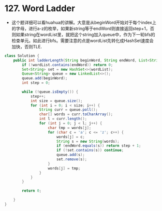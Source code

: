 # 127. Word Ladder
- 这个题详细可以看huahua的讲解。大意是从beginWord开始对于每个index上的字母，进行a-z的枚举，如果新string等于endWord则直接返回step+1，否则如果string在wordList里，就把这个string加入queue中，作为下一轮bfs的检查单元。如此进行bfs。需要注意的点是wordList先转化成HashSet速度会加快，否则TLE.
```java
class Solution {
    public int ladderLength(String beginWord, String endWord, List<String> wordList) {
        if (!wordList.contains(endWord)) return 0;
        Set<String> set = new HashSet<>(wordList);
        Queue<String> queue = new LinkedList<>();
        queue.add(beginWord);
        int step = 0;
        
        while (!queue.isEmpty()) {
            step++;
            int size = queue.size();
            for (int i = 0; i < size; i++) {
                String curr = queue.poll();
                char[] words = curr.toCharArray();
                int l = curr.length();
                for (int j = 0; j < l; j++) {
                    char tmp = words[j];
                    for (char c = 'a'; c <= 'z'; c++) {
                        words[j] = c;
                        String s = new String(words);
                        if (endWord.equals(s)) return step + 1;
                        if (!set.contains(s)) continue;
                        queue.add(s);
                        set.remove(s);
                    }
                    words[j] = tmp;
                }
            }
        }
        
        return 0;
        
    }
}
```
